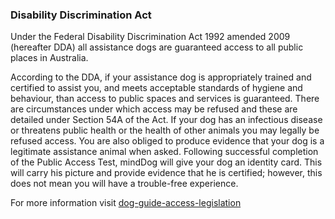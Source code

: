 ### Disability Discrimination Act

Under the Federal Disability Discrimination Act 1992 amended 2009 (hereafter DDA) all assistance dogs are guaranteed access to all public places in Australia.

According to the DDA, if your assistance dog is appropriately trained and certified to assist you, and meets acceptable standards of hygiene and behaviour, than access to public spaces and services is guaranteed. There are circumstances under which access may be refused and these are detailed under Section 54A of the Act. If your dog has an infectious disease or threatens public health or the health of other animals you may legally be refused access. You are also obliged to produce evidence that your dog is a legitimate assistance animal when asked. Following successful completion of the Public Access Test, mindDog will give your dog an identity card. This will carry his picture and provide evidence that he is certified; however, this does not mean you will have a trouble-free experience.

For more information visit [dog-guide-access-legislation](https://www.minddog.org.au/resources/federal-laws/)